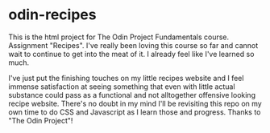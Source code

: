 # odin-recipes
This is the html project for The Odin Project Fundamentals course. Assignment "Recipes".
I've really been loving this course so far and cannot wait to continue to get into the meat of it. I already feel like I've learned so much.

I've just put the finishing touches on my little recipes website and I feel immense satisfaction at seeing something that even with little actual substance could pass as a functional and not alltogether offensive looking recipe website. There's no doubt in my mind I'll be revisiting this repo on my own time to do CSS and Javascript as I learn those and progress. Thanks to "The Odin Project"!